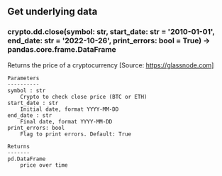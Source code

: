 ## Get underlying data 
### crypto.dd.close(symbol: str, start_date: str = '2010-01-01', end_date: str = '2022-10-26', print_errors: bool = True) -> pandas.core.frame.DataFrame

Returns the price of a cryptocurrency
    [Source: https://glassnode.com]

    Parameters
    ----------
    symbol : str
        Crypto to check close price (BTC or ETH)
    start_date : str
        Initial date, format YYYY-MM-DD
    end_date : str
        Final date, format YYYY-MM-DD
    print_errors: bool
        Flag to print errors. Default: True

    Returns
    -------
    pd.DataFrame
        price over time
